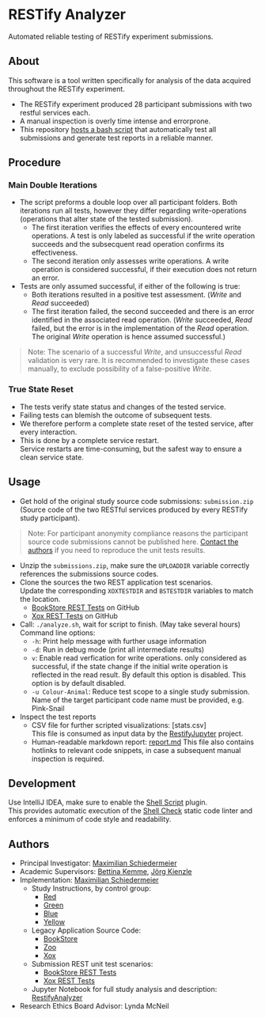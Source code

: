 # RESTify Analyzer

Automated reliable testing of RESTify experiment submissions.

## About

This software is a tool written specifically for analysis of the data acquired throughout the RESTify experiment.

 * The RESTify experiment produced 28 participant submissions with two restful services each.  
 * A manual inspection is overly time intense and errorprone.
 * This repository [hosts a bash script](analyze.sh) that automatically test all submissions and generate test reports in a reliable manner.

## Procedure

### Main Double Iterations

* The script preforms a double loop over all participant folders. Both iterations run all tests, however they differ regarding write-operations (operations that alter state of the tested submission).
  * The first iteration verifies the effects of every encountered write operations. A test is only labeled as successful if the write operation succeeds and the subsecquent read operation confirms its effectiveness.
  * The second iteration only assesses write operations. A write operation is considered successful, if their execution does not return an error.
* Tests are only assumed successful, if either of the following is true:
  * Both iterations resulted in a positive test assessment. (*Write* and *Read* succeeded)
  * The first iteration failed, the second succeeded and there is an error identified in the associated read operation. (*Write* succeeded, *Read* failed, but the error is in the implementation of the *Read* operation. The original *Write* operation is hence assumed successful.)

 > Note: The scenario of a successful *Write*, and unsuccessful *Read* validation is very rare. It is recommended to investigate these cases manually, to exclude possibility of a false-positive *Write*.

### True State Reset

 * The tests verify state status and changes of the tested service.
 * Failing tests can blemish the outcome of subsequent tests.
 * We therefore perform a complete state reset of the tested service, after every interaction.
 * This is done by a complete service restart.  
Service restarts are time-consuming, but the safest way to ensure a clean service state.

## Usage

 * Get hold of the original study source code submissions: ```submission.zip```  
(Source code of the two RESTful services produced by every RESTify study participant).  
 > Note: For participant anonymity compliance reasons the participant source code submissions cannot be published here. [Contact the authors](#authors) if you need to reproduce the unit tests results.
 * Unzip the ```submissions.zip```, make sure the ```UPLOADDIR``` variable correctly references the submissions source codes.
 * Clone the sources the two REST application test scenarios.  
Update the corresponding ```XOXTESTDIR``` and ```BSTESTDIR``` variables to match the location.
    * [BookStore REST Tests](https://github.com/m5c/BookStoreRestTest) on GitHub
    * [Xox REST Tests](https://github.com/m5c/XoxStudyRestTest) on GitHub
 * Call: ```./analyze.sh```, wait for script to finish. (May take several hours)  
Command line options:
   * ```-h```: Print help message with further usage information
   * ```-d```: Run in debug mode (print all intermediate results)
   * ```v```: Enable read verfication for write operations.  only considered as successful, if the state change if the initial write operation is reflected in the read result. By default this option is disabled.
 This option is by default disabled.
   *  ```-u Colour-Animal```:  Reduce test scope to a single study submission. Name of the target participant code name must be provided, e.g. Pink-Snail
 * Inspect the test reports
   * CSV file for further scripted visualizations: [stats.csv]  
This file is consumed as input data by the [RestifyJupyter](https://github.com/m5c/RestifyJupyter) project.
   * Human-readable markdown report: [report.md](report.md)
 This file also contains hotlinks to relevant code snippets, in case a subsequent manual inspection is required.

## Development

Use IntelliJ IDEA, make sure to enable the [Shell Script](https://plugins.jetbrains.com/plugin/13122-shell-script) plugin.  
This provides automatic execution of the [Shell Check](https://www.shellcheck.net/) static code linter and enforces a minimum of code style and readability.

## Authors

* Principal Investigator: [Maximilian Schiedermeier](https://www.cs.mcgill.ca/~mschie3/)
* Academic Supervisors: [Bettina Kemme](https://www.cs.mcgill.ca/~kemme/), [Jörg Kienzle](https://www.cs.mcgill.ca/~joerg/Home/Jorgs_Home.html)
* Implementation: [Maximilian Schiedermeier](https://github.com/m5c)
   * Study Instructions, by control group:
      * [Red](https://www.cs.mcgill.ca/~mschie3/red/restify-study/)
      * [Green](https://www.cs.mcgill.ca/~mschie3/green/restify-study/)
      * [Blue](https://www.cs.mcgill.ca/~mschie3/blue/restify-study/)
      * [Yellow](https://www.cs.mcgill.ca/~mschie3/yellow/restify-study/)
   * Legacy Application Source Code:
      * [BookStore](https://github.com/m5c/BookStoreInternals/tree/RESTifyStudy)
      * [Zoo](https://github.com/m5c/Zoo/tree/RESTifyStudy)
      * [Xox](https://github.com/m5c/XoxInternals/tree/RESTifyStudy)
   * Submission REST unit test scenarios:
     * [BookStore REST Tests](https://github.com/m5c/BookStoreRestTest)
     * [Xox REST Tests](https://github.com/m5c/XoxStudyRestTest)
   * Jupyter Notebook for full study analysis and description: [RestifyAnalyzer](https://github.com/m5c/RestifyAnalyzer)
* Research Ethics Board Advisor: Lynda McNeil